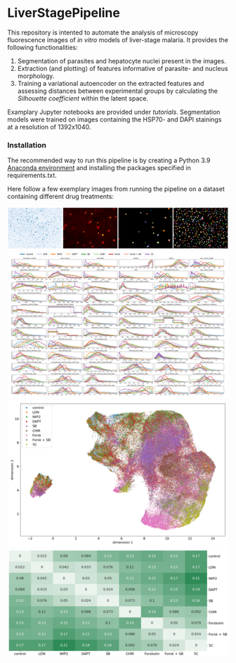 # LiverStagePipeline
This repository is intented to automate the analysis of microscopy fluorescence images of _in vitro_ models of liver-stage malaria. It provides the following functionalities:
1. Segmentation of parasites and hepatocyte nuclei present in the images. 
3. Extraction (and plotting) of features informative of parasite- and nucleus morphology. 
4. Training a variational autoencoder on the extracted features and assessing distances between experimental groups by calculating the _Silhouette coefficient_ within the latent space.
   

Examplary Jupyter notebooks are provided under _tutorials_. Segmentation models were trained on images containing the HSP70- and DAPI stainings at a resolution of 1392x1040.

### Installation
The recommended way to run this pipeline is by creating a Python 3.9 [Anaconda environment](https://conda.io/projects/conda/en/latest/user-guide/tasks/manage-environments.html) and installing the packages specified in requirements.txt.

Here follow a few exemplary images from running the pipeline on a dataset containing different drug treatments:

![example](imgs/segmentation_example.png)
![example](imgs/features_example.png)
![example](imgs/latent_scatterplot_example.png) ![example](imgs/distances_example.png)


